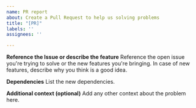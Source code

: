 ```yaml
---
name: PR report
about: Create a Pull Request to help us solving problems
title: "[PR]"
labels: ''
assignees: ''

---
```


**Reference the Issue or describe the feature**
Reference the open issue you're trying to solve or the new features you're bringing. In case of new features, describe why you think is a good idea.

**Dependencies**
List the new dependencies.

**Additional context (optional)**
Add any other context about the problem here.
